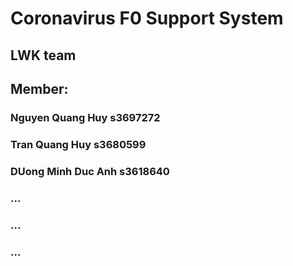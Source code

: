 # Coronavirus F0 Support System

## LWK team

## Member:

### Nguyen Quang Huy s3697272

### Tran Quang Huy s3680599

### DUong Minh Duc Anh s3618640

### ...

### ...

### ...
